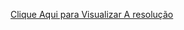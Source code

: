 [Clique Aqui para Visualizar A resolução](<https://grandiose-collision-029.notion.site/Lista-2-Prolog-214b275189c2819990f7d50a07e6778f?source=copy_link>)